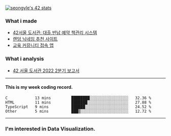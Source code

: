 [![seongyle's 42 stats](https://badge42.vercel.app/api/v2/cl260u6td000609l4p4inxynw/stats?cursusId=21&coalitionId=86)](https://github.com/JaeSeoKim/badge42)

### What i made
- [42서울 도서관: 대출,반납,예약 책관리 시스템](https://42library.kr/)
- [랜덤 닉네임 추천 사이트](https://yeonseong-lee.github.io/random-nickname-website/)
- [교육 커뮤니티 접속 앱](https://github.com/YeonSeong-Lee/HufsLifeAcademy_app)


### What i analysis
- [42 서울 도서관 2022 2분기 보고서](https://rpubs.com/yeonseong/jiphyeonjeon_2022_2Q)
---

#### This is my week coding record.

<!--START_SECTION:waka-->

```text
C            13 mins         ████████░░░░░░░░░░░░░░░░░   32.36 %
HTML         11 mins         ███████░░░░░░░░░░░░░░░░░░   27.88 %
TypeScript   9 mins          ██████░░░░░░░░░░░░░░░░░░░   24.52 %
Other        5 mins          ███▒░░░░░░░░░░░░░░░░░░░░░   12.72 %
```

<!--END_SECTION:waka-->
--- 

### I'm interested in Data Visualization.



<!--
**YeonSeong-Lee/YeonSeong-Lee** is a ✨ _special_ ✨ repository because its `README.md` (this file) appears on your GitHub profile.

Here are some ideas to get you started:

- 🔭 I’m currently working on ...
- 🌱 I’m currently learning ...
- 👯 I’m looking to collaborate on ...
- 🤔 I’m looking for help with ...
- 💬 Ask me about ...
- 📫 How to reach me: ...
- 😄 Pronouns: ...
- ⚡ Fun fact: ...
-->
